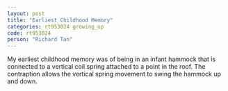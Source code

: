 ```yaml
---
layout: post
title: "Earliest Childhood Memory"
categories: rt953024 growing_up
code: rt953024
person: "Richard Tan"
---
```


My earliest childhood memory was of being in an infant hammock that is connected to a vertical coil spring attached to a point in the roof. The contraption allows the vertical spring movement to swing the hammock up and down.
